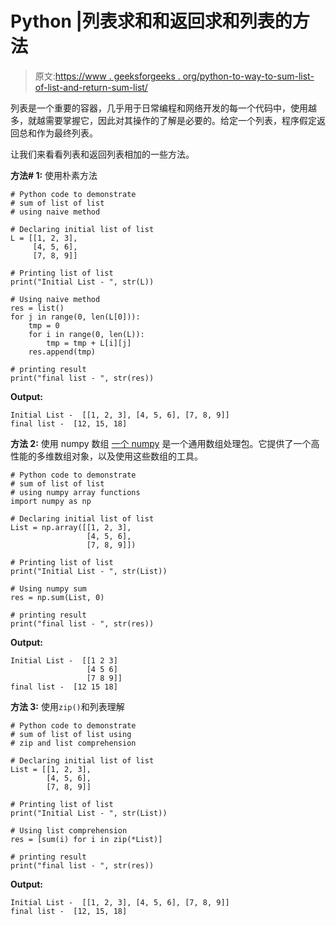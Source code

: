 # Python |列表求和和返回求和列表的方法

> 原文:[https://www . geeksforgeeks . org/python-to-way-to-sum-list-of-list-and-return-sum-list/](https://www.geeksforgeeks.org/python-ways-to-sum-list-of-lists-and-return-sum-list/)

列表是一个重要的容器，几乎用于日常编程和网络开发的每一个代码中，使用越多，就越需要掌握它，因此对其操作的了解是必要的。给定一个列表，程序假定返回总和作为最终列表。

让我们来看看列表和返回列表相加的一些方法。

**方法# 1:** 使用朴素方法

```
# Python code to demonstrate
# sum of list of list
# using naive method

# Declaring initial list of list
L = [[1, 2, 3],
     [4, 5, 6],
     [7, 8, 9]]

# Printing list of list
print("Initial List - ", str(L))

# Using naive method
res = list()
for j in range(0, len(L[0])):
    tmp = 0
    for i in range(0, len(L)):
        tmp = tmp + L[i][j]
    res.append(tmp)

# printing result
print("final list - ", str(res))
```

**Output:**

```
Initial List -  [[1, 2, 3], [4, 5, 6], [7, 8, 9]]
final list -  [12, 15, 18]

```

**方法 2:** 使用 numpy 数组
[一个 numpy](https://www.geeksforgeeks.org/numpy-in-python-set-1-introduction/) 是一个通用数组处理包。它提供了一个高性能的多维数组对象，以及使用这些数组的工具。

```
# Python code to demonstrate
# sum of list of list
# using numpy array functions
import numpy as np

# Declaring initial list of list
List = np.array([[1, 2, 3],
                 [4, 5, 6],
                 [7, 8, 9]])

# Printing list of list
print("Initial List - ", str(List))

# Using numpy sum
res = np.sum(List, 0)

# printing result
print("final list - ", str(res))
```

**Output:**

```
Initial List -  [[1 2 3]
                 [4 5 6]
                 [7 8 9]]
final list -  [12 15 18]

```

**方法 3:** 使用`zip()`和列表理解

```
# Python code to demonstrate
# sum of list of list using 
# zip and list comprehension

# Declaring initial list of list
List = [[1, 2, 3],
        [4, 5, 6],
        [7, 8, 9]]

# Printing list of list
print("Initial List - ", str(List))

# Using list comprehension
res = [sum(i) for i in zip(*List)]

# printing result
print("final list - ", str(res))
```

**Output:**

```
Initial List -  [[1, 2, 3], [4, 5, 6], [7, 8, 9]]
final list -  [12, 15, 18]

```